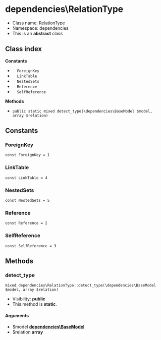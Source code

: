 # dependencies\RelationType






* Class name: RelationType
* Namespace: dependencies
* This is an **abstract** class




## Class index
**Constants**
* `  ForeignKey`
* `  LinkTable`
* `  NestedSets`
* `  Reference`
* `  SelfReference`


**Methods**
* `public static mixed detect_type(\dependencies\BaseModel $model, array $relation)`





Constants
----------


### ForeignKey

```
const ForeignKey = 1
```





### LinkTable

```
const LinkTable = 4
```





### NestedSets

```
const NestedSets = 5
```





### Reference

```
const Reference = 2
```





### SelfReference

```
const SelfReference = 3
```







Methods
-------


### detect_type

```
mixed dependencies\RelationType::detect_type(\dependencies\BaseModel $model, array $relation)
```





* Visibility: **public**
* This method is **static**.

#### Arguments

* $model **[dependencies\BaseModel](dependencies-BaseModel)**
* $relation **array**


